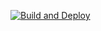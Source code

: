 [![Build and Deploy](https://github.com/Ilph/aston.react/actions/workflows/build_and_deploy.yml/badge.svg?event=push)](https://github.com/Ilph/aston.react/actions/workflows/build_and_deploy.yml?event=push)
